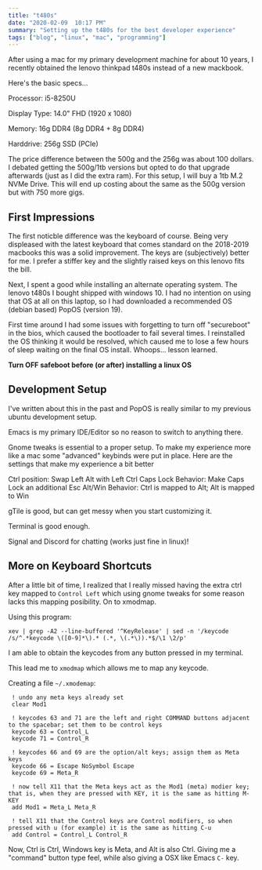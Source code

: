 ```yaml
---
title: "t480s"
date: "2020-02-09  10:17 PM"
summary: "Setting up the t480s for the best developer experience"
tags: ["blog", "linux", "mac", "programming"]
---
```


After using a mac for my primary development machine for about 10 years,  I recently obtained the lenovo thinkpad t480s instead of a new mackbook.

Here's the basic specs...

Processor: i5-8250U

Display Type: 14.0" FHD (1920 x 1080)

Memory: 16g DDR4 (8g DDR4 + 8g DDR4)

Harddrive: 256g SSD (PCIe)

The price difference between the 500g and the 256g was about 100 dollars. I debated getting the 500g/1tb versions but opted to do that upgrade afterwards (just as I did the extra ram). For this setup, I will buy a 1tb M.2 NVMe Drive. This will end up costing about the same as the 500g version but with 750 more gigs. 

## First Impressions

The first noticble difference was the keyboard of course. Being very displeased with the latest keyboard that comes standard on the 2018-2019 macbooks this was a solid improvement. The keys are (subjectively) better for me. I prefer a stiffer key and the slightly raised keys on this lenovo fits the bill. 

Next, I spent a good while installing an alternate operating system. The lenovo t480s I bought shipped with windows 10. I had no intention on using that OS at all on this laptop, so I had downloaded a recommended OS (debian based) PopOS (version 19). 

First time around I had some issues with forgetting to turn off "secureboot" in the bios, which caused the bootloader to fail several times. I reinstalled the OS thinking it would be resolved, which caused me to lose a few hours of sleep waiting on the final OS install. Whoops... lesson learned.

**Turn OFF safeboot before (or after) installing a linux OS**

## Development Setup

I've written about this in the past and PopOS is really similar to my previous ubuntu development setup. 

Emacs is my primary IDE/Editor so no reason to switch to anything there.

Gnome tweaks is essential to a proper setup. To make my experience more like a mac some "advanced" keybinds were put in place. Here are the settings that make my experience a bit better

Ctrl position: Swap Left Alt with Left Ctrl
Caps Lock Behavior: Make Caps Lock an additional Esc
Alt/Win Behavior: Ctrl is mapped to Alt; Alt is mapped to Win

gTile is good, but can get messy when you start customizing it. 

Terminal is good enough. 

Signal and Discord for chatting (works just fine in linux)!

## More on Keyboard Shortcuts

After a little bit of time, I realized that I really missed having the extra ctrl key mapped to `Control Left` which using gnome tweaks for some reason lacks this mapping posibility. On to xmodmap.

Using this program:

`xev | grep -A2 --line-buffered '^KeyRelease' | sed -n '/keycode /s/^.*keycode \([0-9]*\).* (.*, \(.*\)).*$/\1 \2/p'`

I am able to obtain the keycodes from any button pressed in my terminal. 

This lead me to `xmodmap` which allows me to map any keycode.

Creating a file `~/.xmodemap`:

```
 ! undo any meta keys already set
 clear Mod1
 
 ! keycodes 63 and 71 are the left and right COMMAND buttons adjacent to the spacebar; set them to be control keys
 keycode 63 = Control_L
 keycode 71 = Control_R
 
 ! keycodes 66 and 69 are the option/alt keys; assign them as Meta keys
 keycode 66 = Escape NoSymbol Escape
 keycode 69 = Meta_R
 
 ! now tell X11 that the Meta keys act as the Mod1 (meta) modier key; that is, when they are pressed with KEY, it is the same as hitting M-KEY
 add Mod1 = Meta_L Meta_R
 
 ! tell X11 that the Control keys are Control modifiers, so when pressed with u (for example) it is the same as hitting C-u
 add Control = Control_L Control_R
 ```
 
 Now, Ctrl is Ctrl, Windows key is Meta, and Alt is also Ctrl. Giving me a "command" button type feel, while also giving a OSX like Emacs `C-` key.




